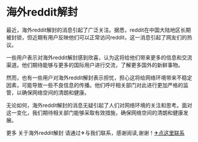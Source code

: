 # 海外reddit解封

最近，海外reddit解封的消息引起了广泛关注。据悉，reddit在中国大陆地区长期被封锁，但近期有用户反映他们可以正常访问reddit，这一消息引起了网友们的热议。

一些用户表示对海外reddit解封感到欣喜，认为这将给他们带来更多的信息和交流渠道。他们期待能够与更多的国际用户进行交流，了解更多国外的新鲜事物。

然而，也有一些用户对海外reddit解封表示担忧，担心这将给网络环境带来不稳定因素，可能导致一些不良信息的传播。他们呼吁相关部门对此进行更加严格的监管，以确保网络空间的清朗和健康。

无论如何，海外reddit解封的消息无疑引起了人们对网络环境的关注和思考。面对这一变化，我们期待相关部门能够采取有效措施，确保网络空间的清朗和健康发展。

更多 关于海外reddit解封 请通过✈与我们联系，感谢阅读,谢谢！[✈点这里联系](https://w.k02.cc)